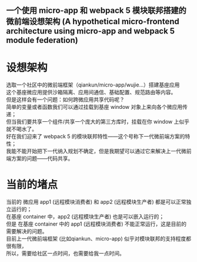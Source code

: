 ## 一个使用 micro-app 和 webpack 5 模块联邦搭建的微前端设想架构 (A hypothetical micro-frontend architecture using micro-app and webpack 5 module federation)  

# 设想架构  

选取一个社区中的微前端框架（qiankun/micro-app/wujie...）搭建基座应用  
这个基座微应用提供沙箱隔离、应用间通信、基础配置、规范路由等内容。  
但是这样会有一个问题：如何跨微应用共享代码呢？  
简单的变量或者函数我们可以通过挂载到基座 window 对象上来向各个微应用传递；  
但当我们要共享一个组件/共享一个庞大的第三方库时，挂载在你 window 上似乎就不喝水了。  
好在我们迎来了 webpack 5 的模块联邦特性——这个号称下一代微前端方案的特性；  
我能不能开始把下一代纳入规划不确定，但是我期望可以通过它来解决上一代微前端方案的问题——代码共享。  

# 当前的堵点  

当前的 微应用 app1 (远程模块消费者) 和 app2 (远程模块生产者) 都是可以正常独立运行的；  
在基座 container 中，app2 (远程模块生产者) 也是可以嵌入运行的；  
但是 在基座 container 中的 app1 (远程模块消费者) 不能正常运行，这是目前的需要解决的问题。  
目前上一代微前端框架 (比如qiankun、micro-app) 似乎对模块联邦的支持程度都很有限，  
所以，需要给社区一点时间，也需要给我一点时间。
